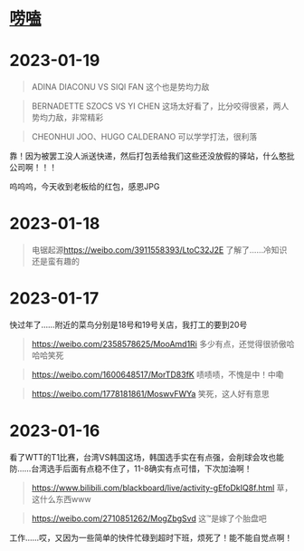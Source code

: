 # [唠嗑](https://github.com/noteMay/blog/issues/29)

# 2023-01-19

> ADINA DIACONU VS SIQI FAN
这个也是势均力敌

> BERNADETTE SZOCS VS YI CHEN
这场太好看了，比分咬得很紧，两人势均力敌，非常精彩

> CHEONHUI JOO、HUGO CALDERANO
可以学学打法，很利落

靠！因为被罢工没人派送快递，然后打包丢给我们这些还没放假的驿站，什么憨批公司啊！！！

呜呜呜，今天收到老板给的红包，感恩JPG

# 2023-01-18

> 电锯起源<https://weibo.com/3911558393/LtoC32J2E>
了解了……冷知识还是蛮有趣的

# 2023-01-17

快过年了……附近的菜鸟分别是18号和19号关店，我打工的要到20号

> <https://weibo.com/2358578625/MooAmd1Ri>
多少有点，还觉得很骄傲哈哈哈笑死

> <https://weibo.com/1600648517/MorTD83fK>
啧啧啧，不愧是中！中嘞

> <https://weibo.com/1778181861/MoswvFWYa>
笑死，这人好有意思

# 2023-01-16

看了WTT的T1比赛，台湾VS韩国这场，韩国选手实在有点强，会削球会攻也能防……台湾选手后面有点稳不住了，11-8确实有点可惜，下次加油啊！

> <https://www.bilibili.com/blackboard/live/activity-gEfoDkIQ8f.html>
草，这什么东西www

> <https://weibo.com/2710851262/MogZbgSvd>
这™是嫁了个胎盘吧

工作……哎，又因为一些简单的快件忙碌到超时下班，烦死了！能不能自觉点啊！